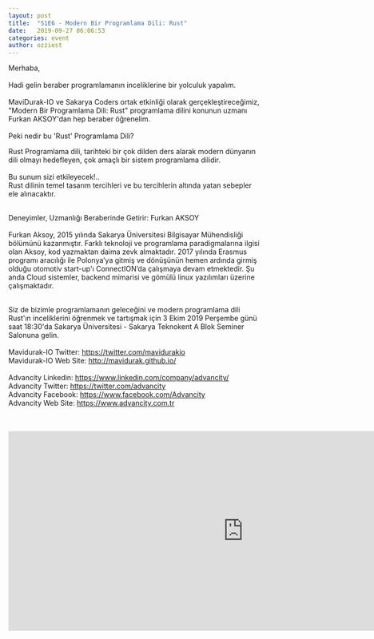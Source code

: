 ```yaml
---
layout: post
title:  "S1E6 - Modern Bir Programlama Dili: Rust"
date:   2019-09-27 06:06:53
categories: event
author: ozziest
---
```


<div><div><div><p>Merhaba,<br><br>Hadi gelin beraber programlamanın inceliklerine bir yolculuk yapalım.<br><br>MaviDurak-IO ve Sakarya Coders ortak etkinliği olarak gerçekleştireceğimiz, "Modern Bir Programlama Dili: Rust" programlama dilini konunun uzmanı Furkan AKSOY'dan hep beraber öğrenelim.<!--more--><br><br>Peki nedir bu 'Rust' Programlama Dili?</p><p>Rust Programlama dili, tarihteki bir çok dilden ders alarak modern dünyanın dili olmayı hedefleyen, çok amaçlı bir sistem programlama dilidir.<br><br>Bu sunum sizi etkileyecek!..<br><span style="background-color:rgb(255,255,255);">Rust dilinin temel tasarım tercihleri ve bu tercihlerin altında yatan sebepler ele alınacaktır.</span><br></p><p><br>Deneyimler, Uzmanlığı Beraberinde Getirir: Furkan AKSOY<br><span style="background-color:rgb(255,255,255);"><br>Furkan Aksoy, 2015 yılında Sakarya Üniversitesi Bilgisayar Mühendisliği bölümünü kazanmıştır. Farklı teknoloji ve programlama paradigmalarına ilgisi olan Aksoy, kod yazmaktan daima zevk almaktadır. 2017 yılında Erasmus programı aracılığı ile Polonya’ya gitmiş ve dönüşünün hemen ardında girmiş olduğu otomotiv start-up'ı ConnectION’da çalışmaya devam etmektedir. Şu anda Cloud sistemler, backend mimarisi ve gömülü linux yazılımları üzerine çalışmaktadır.</span><br></p><p><br>Siz de bizimle programlamanın geleceğini ve modern programlama dili Rust'ın inceliklerini öğrenmek ve tartışmak için 3 Ekim 2019 Perşembe günü saat 18:30'da Sakarya Üniversitesi - Sakarya Teknokent A Blok Seminer Salonuna gelin.<br><br>Mavidurak-IO Twitter: <a href="https://twitter.com/mavidurakio">https://twitter.com/mavidurakio</a><br>Mavidurak-IO Web Site: <a href="http://mavidurak.github.io/" title="Link: http://mavidurak.github.io/">http://mavidurak.github.io/</a><br><br>Advancity Linkedin: <a href="https://www.linkedin.com/company/advancity/">https://www.linkedin.com/company/advancity/</a><br>Advancity Twitter: <a href="https://twitter.com/advancity" title="Link: https://twitter.com/advancity">https://twitter.com/advancity</a><br>Advancity Facebook: <a href="https://www.facebook.com/Advancity" title="Link: https://www.facebook.com/Advancity">https://www.facebook.com/Advancity</a><br>Advancity Web Site: <a href="https://www.advancity.com.tr/" title="Link: https://www.advancity.com.tr/">https://www.advancity.com.tr</a></p><div><br></div></div></div></div>



<br >
<iframe 
    width="940" 
    height="400" 
    frameborder="0" 
    scrolling="no" 
    marginheight="0" 
    marginwidth="0" 
    src="https://maps.google.com/maps?q=40.74122880,30.33876570&hl=es&z=14&amp;output=embed"
    >
    </iframe>
